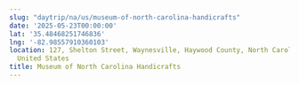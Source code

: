 ```yaml
---
slug: "daytrip/na/us/museum-of-north-carolina-handicrafts"
date: '2025-05-23T00:00:00'
lat: '35.48468251746836'
lng: '-82.98557910360103'
location: 127, Shelton Street, Waynesville, Haywood County, North Carolina, 28786,
  United States
title: Museum of North Carolina Handicrafts
---
```



